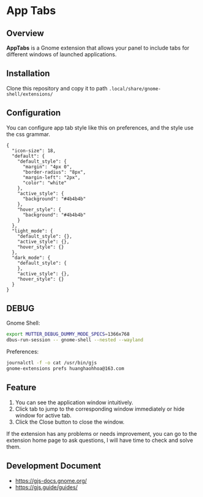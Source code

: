 # App Tabs

## Overview

**AppTabs** is a Gnome extension that allows your panel to include tabs for different windows of launched applications.

## Installation
Clone this repository and copy it to path `.local/share/gnome-shell/extensions/`

## Configuration
You can configure app tab style like this on preferences, and the style use the css grammar.

```json5
{
  "icon-size": 18,
  "default": {
    "default_style": {
      "margin": "4px 0",
      "border-radius": "8px",
      "margin-left": "2px",
      "color": "white"
    },
    "active_style": {
      "background": "#4b4b4b"
    },
    "hover_style": {
      "background": "#4b4b4b"
    }
  },
  "light_mode": {
    "default_style": {},
    "active_style": {},
    "hover_style": {}
  },
  "dark_mode": {
    "default_style": {
    },
    "active_style": {},
    "hover_style": {}
  }
}
```

## DEBUG
Gnome Shell:
```bash
export MUTTER_DEBUG_DUMMY_MODE_SPECS=1366x768
dbus-run-session -- gnome-shell --nested --wayland
```
Preferences:
```bash
journalctl -f -o cat /usr/bin/gjs
gnome-extensions prefs huanghaohhoa@163.com
```

## Feature
1. You can see the application window intuitively.
2. Click tab to jump to the corresponding window immediately or hide window for active tab.
3. Click the Close button to close the window.

If the extension has any problems or needs improvement, you can go to the extension home page to ask questions, I will have time to check and solve them.

## Development Document
* https://gjs-docs.gnome.org/
* https://gjs.guide/guides/
